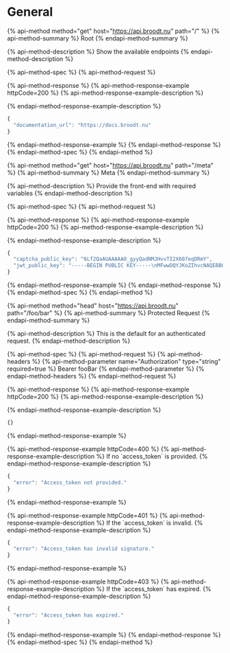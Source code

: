 # General

{% api-method method="get" host="https://api.broodt.nu" path="/" %}
{% api-method-summary %}
Root
{% endapi-method-summary %}

{% api-method-description %}
Show the available endpoints
{% endapi-method-description %}

{% api-method-spec %}
{% api-method-request %}

{% api-method-response %}
{% api-method-response-example httpCode=200 %}
{% api-method-response-example-description %}

{% endapi-method-response-example-description %}

```javascript
{
  "documentation_url": "https://docs.broodt.nu"
}
```
{% endapi-method-response-example %}
{% endapi-method-response %}
{% endapi-method-spec %}
{% endapi-method %}

{% api-method method="get" host="https://api.broodt.nu" path="/meta" %}
{% api-method-summary %}
Meta
{% endapi-method-summary %}

{% api-method-description %}
Provide the front-end with required variables
{% endapi-method-description %}

{% api-method-spec %}
{% api-method-request %}

{% api-method-response %}
{% api-method-response-example httpCode=200 %}
{% api-method-response-example-description %}

{% endapi-method-response-example-description %}

```javascript
{
  "captcha_public_key": "6Lf2QaAUAAAAAO_gyyQadNMJHvvTI2X607eqDRmY",
  "jwt_public_key": "-----BEGIN PUBLIC KEY-----\nMFwwDQYJKoZIhvcNAQEBBQADSwAwSAJBAL5YuQ9ibofjYCFzY4UCs21nhEJHOjtk\nEQaQqW5ajI4NNIvXxyyKfa8\/znLkl8dmvF5i5dX7Q2sDv1cV7xQj0tMCAwEAAQ==\n-----END PUBLIC KEY-----"
}
```
{% endapi-method-response-example %}
{% endapi-method-response %}
{% endapi-method-spec %}
{% endapi-method %}

{% api-method method="head" host="https://api.broodt.nu" path="/foo/bar" %}
{% api-method-summary %}
Protected Request
{% endapi-method-summary %}

{% api-method-description %}
This is the default for an authenticated request.
{% endapi-method-description %}

{% api-method-spec %}
{% api-method-request %}
{% api-method-headers %}
{% api-method-parameter name="Authorization" type="string" required=true %}
Bearer fooBar
{% endapi-method-parameter %}
{% endapi-method-headers %}
{% endapi-method-request %}

{% api-method-response %}
{% api-method-response-example httpCode=200 %}
{% api-method-response-example-description %}

{% endapi-method-response-example-description %}

```javascript
{}
```
{% endapi-method-response-example %}

{% api-method-response-example httpCode=400 %}
{% api-method-response-example-description %}
If no \`access\_token\` is provided.
{% endapi-method-response-example-description %}

```javascript
{
  "error": "Access_token not provided."
}
```
{% endapi-method-response-example %}

{% api-method-response-example httpCode=401 %}
{% api-method-response-example-description %}
If the \`access\_token\` is invalid.
{% endapi-method-response-example-description %}

```javascript
{
  "error": "Access_token has invalid signature."
}
```
{% endapi-method-response-example %}

{% api-method-response-example httpCode=403 %}
{% api-method-response-example-description %}
If the \`access\_token\` has expired.
{% endapi-method-response-example-description %}

```javascript
{
  "error": "Access_token has expired."
}
```
{% endapi-method-response-example %}
{% endapi-method-response %}
{% endapi-method-spec %}
{% endapi-method %}

